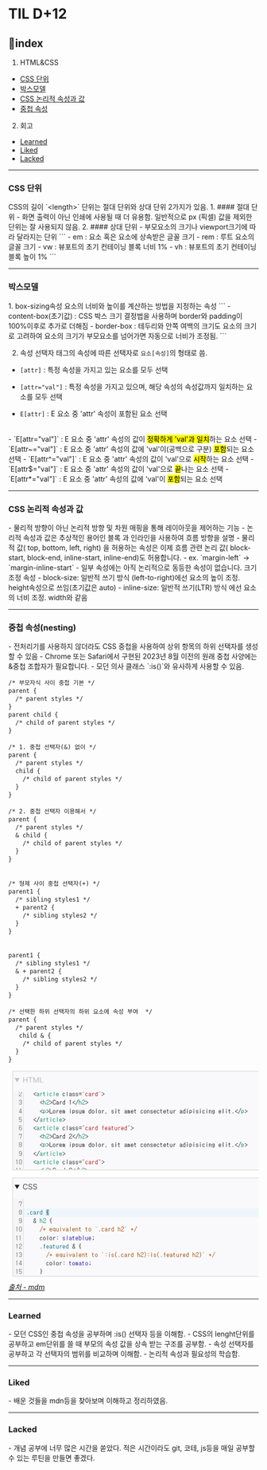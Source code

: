 <style>a{color: inherit;}</style>

# TIL D+12

## 📌index
1. HTML&CSS
  - <a href="#1-1">CSS 단위</a>
  - <a href="#1-2">박스모델</a>
   - <a href="#1-3">CSS 논리적 속성과 값</a>
   - <a href="#1-1">중첩 속성</a>
2.  회고
   - <a href="#2-1">Learned</a>
   - <a href="#2-2">Liked</a>
   - <a href="#2-3">Lacked</a>
  <hr>

  <h3 id="1-1">CSS 단위</h3>
  CSS의 길이 `&lt;length&gt;` 단위는 절대 단위와 상대 단위 2가지가 있음.
 1.   #### 절대 단위
   - 화면 출력이 아닌 인쇄에 사용될 때 더 유용함. 일반적으로 px (픽셀) 값을 제외한 단위는 잘 사용되지 않음.
 2. #### 상대 단위
  - 부모요소의 크기나 viewport크기에 따라 달라지는 단위
   ``` - em : 요소 혹은 요소에 상속받은 글꼴 크기
  - rem : 루트 요소의 글꼴 크기
  - vw : 뷰포트의 초기 컨테이닝 블록 너비 1%
  - vh : 뷰포트의 초기 컨테이닝 블록 높이 1%
  ```
  


  <hr>

 <h3 id="1-2">박스모델</h3>
  1. box-sizing속성
  요소의 너비와 높이를 계산하는 방법을 지정하는 속성
```
- content-box(초기값) : CSS 박스 크기 결정법을 사용하며 border와 padding이 100%이후로 추가로 더해짐
- border-box : 테두리와 안쪽 여백의 크기도 요소의 크기로 고려하여 요소의 크기가 부모요소를 넘어가면 자동으로 너비가 조정됨.
```

2. 속성 선택자
태그의 속성에 따른 선택자로 `요소[속성]`의 형태로 씀.
- `[attr]` : 특정 속성을 가지고 있는 요소를 모두 선택
- `[attr="val"]` : 특정 속성을 가지고 있으며, 해당 속성의 속성값까지 일치하는 요소를 모두 선택

- `E[attr]` : E 요소 중 'attr' 속성이 포함된 요소 선택 
<br>
- `E[attr="val"]` : E 요소 중 'attr' 속성의 값이 <mark>정확하게 'val'과 일치</mark>하는 요소 선택
- `E[attr~="val"]` : E 요소 중 'attr' 속성의 값에 'val'이(공백으로 구분) <mark>포함</mark>되는 요소 선택
- `E[attr^="val"]` : E 요소 중 'attr' 속성의 값이 'val'으로 <mark>시작</mark>하는 요소 선택
- `E[attr$="val"]` : E 요소 중 'attr' 속성의 값이 'val'으로 <mark>끝</mark>나는 요소 선택
- `E[attr*="val"]` : E 요소 중 'attr' 속성의 값에 'val'이 <mark>포함</mark>되는 요소 선택


  <hr>

 <h3 id="1-3">CSS 논리적 속성과 값</h3>
  - 물리적 방향이 아닌 논리적 방향 및 차원 매핑을 통해 레이아웃을 제어하는 ​​기능
  - 논리적 속성과 값은 추상적인 용어인 블록 과 인라인을 사용하여 흐름 방향을 설명
  - 물리적 값( top, bottom, left, right) 을 허용하는 속성은 이제 흐름 관련 논리 값( block-start, block-end, inline-start, inline-end)도 허용합니다.
  - ex. `margin-left` -> `margin-inline-start`
  - 일부 속성에는 아직 논리적으로 동등한 속성이 없습니다.
  크기 조정 속성
  - block-size: 일반적 쓰기 방식 (left-to-right)에선 요소의 높이 조정. height속성으로 쓰임(초기값은 auto) 
  - inline-size: 일반적 쓰기(LTR) 방식 에선 요소의 너비 조정. width와 같음

  <hr>

 <h3 id="1-4">중첩 속성(nesting)</h3>
  - 전처리기를 사용하지 않더라도 CSS 중첩을 사용하여 상위 항목의 하위 선택자를 생성할 수 있음
  - Chrome 또는 Safari에서 구현된 2023년 8월 이전의 원래 중첩 사양에는 &중첩 조합자가 필요합니다.
  - 모던 의사 클래스 `:is()`와 유사하게 사용할 수 있음.


```
/* 부모자식 사이 중첩 기본 */
parent {
  /* parent styles */
}
parent child {
  /* child of parent styles */
}

/* 1. 중첩 선택자(&) 없이 */
parent {
  /* parent styles */
  child {
    /* child of parent styles */
  }
}

/* 2. 중첩 선택자 이용해서 */
parent {
  /* parent styles */
  & child {
    /* child of parent styles */
  }
}


/* 형제 사이 중첩 선택자(+) */
parent1 {
  /* sibling styles1 */
  + parent2 {
    /* sibling styles2 */
  }
}


parent1 {
  /* sibling styles1 */
  & + parent2 {
    /* sibling styles2 */
  }
}

/* 선택한 하위 선택자의 하위 요소에 속성 부여  */
parent {
  /* parent styles */
   child & {
    /* child of parent styles */
  }
}

```

![alt text](image-2.png)
<cite><abbr title="링크 이동">[출처 - mdm](https://developer.mozilla.org/en-US/play)</abbr></cite>


  <hr>

 <h3 id="2-1">Learned</h3>
  - 모던 CSS인 중첩 속성을 공부하며 :is() 선택자 등을 이해함.
  - CSS의 lenght단위를 공부하고 em단위를 쓸 때 부모의 속성 값을 상속 받는 구조를 공부함.
  - 속성 선택자를 공부하고 각 선택자의 범위를 비교하며 이해함.
  - 논리적 속성과 필요성의 학습함.
  <hr>

 <h3 id="2-2">Liked</h3>
  - 배운 것들을 mdn등을 찾아보며 이해하고 정리하였음.
  <hr>

 <h3 id="2-3">Lacked</h3>
  - 개념 공부에 너무 많은 시간을 쏟았다. 적은 시간이라도 git, 코테, js등을 매일 공부할 수 있는 루틴을 만들면 좋겠다.